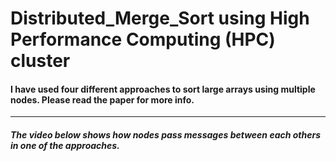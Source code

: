 # Distributed_Merge_Sort using High Performance Computing (HPC) cluster

#### I have used four different approaches to sort large arrays using multiple nodes. Please read the paper for more info.
---

##### The video below shows how nodes pass messages between each others in one of the approaches.
